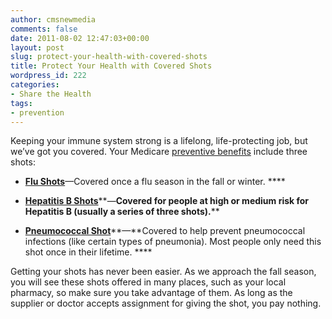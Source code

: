 ```yaml
---
author: cmsnewmedia
comments: false
date: 2011-08-02 12:47:03+00:00
layout: post
slug: protect-your-health-with-covered-shots
title: Protect Your Health with Covered Shots
wordpress_id: 222
categories:
- Share the Health
tags:
- prevention
---
```


Keeping your immune system strong is a lifelong, life-protecting job, but we’ve got you covered. Your Medicare [preventive benefits](http://www.medicare.gov/share-the-health/index.html) include three shots:



	
  * [**Flu Shots**](http://www.medicare.gov/navigation/manage-your-health/preventive-services/flu-shots.aspx)—Covered once a flu season in the fall or winter. ****

	
  * [**Hepatitis B Shots**](http://www.medicare.gov/navigation/manage-your-health/preventive-services/hepititis-b-shots.aspx)**—**Covered for people at high or medium risk for Hepatitis B (usually a series of three shots).****

	
  * [**Pneumococcal Shot**](http://www.medicare.gov/navigation/manage-your-health/preventive-services/pneumococcal-shot.aspx)**—**Covered to help prevent pneumococcal infections (like certain types of pneumonia). Most people only need this shot once in their lifetime. ****


Getting your shots has never been easier. As we approach the fall season, you will see these shots offered in many places, such as your local pharmacy, so make sure you take advantage of them. As long as the supplier or doctor accepts assignment for giving the shot, you pay nothing.
